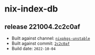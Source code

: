 # nix-index-db
## release 221004.2c2c0af
- Built against channel: [`nixpkgs-unstable`](https://github.com/nixos/nixpkgs/tree/nixpkgs-unstable)
- Built against commit: [`2c2c0af`](https://github.com/NixOS/nixpkgs/commit/2c2c0afe1b5b31ed6a559ec4687b58608fa9069d)
- Build date: `2022-10-04`
